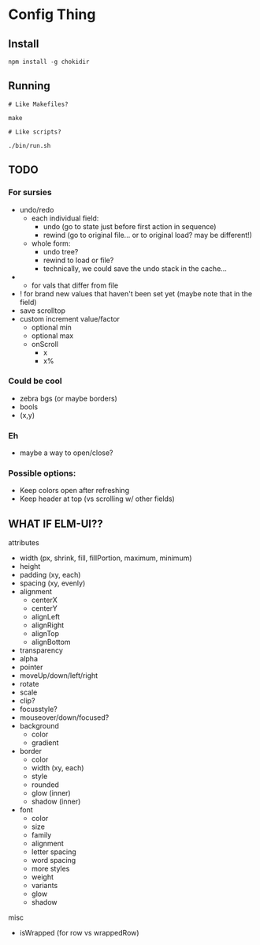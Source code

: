 # Config Thing

## Install

```
npm install -g chokidir
```

## Running

```
# Like Makefiles?

make

# Like scripts?

./bin/run.sh
```


## TODO

### For sursies

- undo/redo
  - each individual field:
    - undo (go to state just before first action in sequence)
    - rewind (go to original file... or to original load? may be different!)
  - whole form:
    - undo tree?
    - rewind to load or file?
    - technically, we could save the undo stack in the cache...
- * for vals that differ from file
- ! for brand new values that haven't been set yet (maybe note that in the field)
- save scrolltop
- custom increment value/factor
  - optional min
  - optional max
  - onScroll
    - x
    - x%

### Could be cool

- zebra bgs (or maybe borders)
- bools
- (x,y)

### Eh

- maybe a way to open/close?

### Possible options:
- Keep colors open after refreshing
- Keep header at top (vs scrolling w/ other fields)

## WHAT IF ELM-UI??

attributes
- width (px, shrink, fill, fillPortion, maximum, minimum)
- height
- padding (xy, each)
- spacing (xy, evenly)
- alignment
  - centerX
  - centerY
  - alignLeft
  - alignRight
  - alignTop
  - alignBottom
- transparency
- alpha
- pointer
- moveUp/down/left/right
- rotate
- scale
- clip?
- focusstyle?
- mouseover/down/focused?
- background
  - color
  - gradient
- border
  - color
  - width (xy, each)
  - style
  - rounded
  - glow (inner)
  - shadow (inner)
- font
  - color
  - size
  - family
  - alignment
  - letter spacing
  - word spacing
  - more styles
  - weight
  - variants
  - glow
  - shadow

misc
- isWrapped (for row vs wrappedRow)

